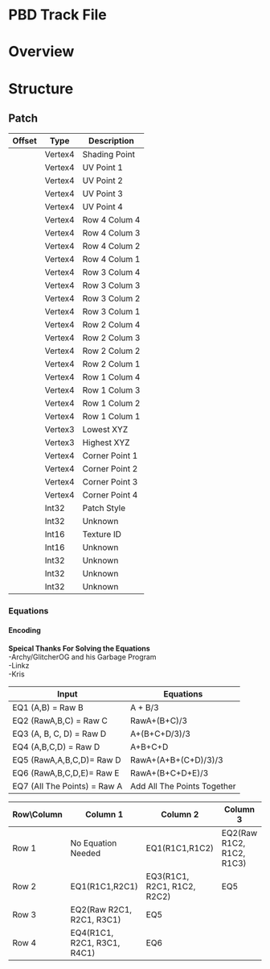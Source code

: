 # PBD Track File

# Overview

# Structure

## Patch 


| Offset 	| Type    	| Description    	|
|--------	|---------	|----------------	|
|        	| Vertex4 	| Shading Point  	|
|        	| Vertex4 	| UV Point 1     	|
|        	| Vertex4 	| UV Point 2     	|
|        	| Vertex4 	| UV Point 3     	|
|        	| Vertex4 	| UV Point 4     	|
|        	| Vertex4 	| Row 4 Colum 4  	|
|        	| Vertex4 	| Row 4 Colum 3  	|
|        	| Vertex4 	| Row 4 Colum 2  	|
|        	| Vertex4 	| Row 4 Colum 1  	|
|        	| Vertex4 	| Row 3 Colum 4  	|
|        	| Vertex4 	| Row 3 Colum 3  	|
|        	| Vertex4 	| Row 3 Colum 2  	|
|        	| Vertex4 	| Row 3 Colum 1  	|
|        	| Vertex4 	| Row 2 Colum 4  	|
|        	| Vertex4 	| Row 2 Colum 3  	|
|        	| Vertex4 	| Row 2 Colum 2  	|
|        	| Vertex4 	| Row 2 Colum 1  	|
|        	| Vertex4 	| Row 1 Colum 4  	|
|        	| Vertex4 	| Row 1 Colum 3  	|
|        	| Vertex4 	| Row 1 Colum 2  	|
|        	| Vertex4 	| Row 1 Colum 1  	|
|        	| Vertex3 	| Lowest XYZ     	|
|        	| Vertex3 	| Highest XYZ    	|
|        	| Vertex4 	| Corner Point 1 	|
|        	| Vertex4 	| Corner Point 2 	|
|        	| Vertex4 	| Corner Point 3 	|
|        	| Vertex4 	| Corner Point 4 	|
|        	| Int32   	| Patch Style    	|
|        	| Int32   	| Unknown        	|
|        	| Int16   	| Texture ID     	|
|        	| Int16   	| Unknown        	|
|        	| Int32   	| Unknown        	|
|        	| Int32   	| Unknown        	|
|        	| Int32   	| Unknown        	|

### Equations
#### Encoding
__Speical Thanks For Solving the Equations__ <br>
-Archy/GlitcherOG and his Garbage Program <br>
-Linkz <br>
-Kris <br>

| Input                        	| Equations                   	|
|------------------------------	|-----------------------------	|
| EQ1 (A,B) = Raw B            	| A + B/3                     	|
| EQ2 (RawA,B,C) = Raw C       	| RawA+(B+C)/3                	|
| EQ3 (A, B, C, D) = Raw D     	| A+(B+C+D/3)/3               	|
| EQ4 (A,B,C,D) = Raw D        	| A+B+C+D                     	|
| EQ5 (RawA,A,B,C,D)= Raw D    	| RawA+(A+B+(C+D)/3)/3        	|
| EQ6 (RawA,B,C,D,E)= Raw E    	| RawA+(B+C+D+E)/3            	|
| EQ7 (All The Points) = Raw A 	| Add All The Points Together 	|

| Row\Column 	| Column 1                    	| Column 2                    	| Column 3                  	| Column 4                    	|
|------------	|-----------------------------	|-----------------------------	|---------------------------	|-----------------------------	|
| Row 1      	| No Equation Needed          	| EQ1(R1C1,R1C2)              	| EQ2(Raw R1C2, R1C2, R1C3) 	| EQ4(R1C1, R1C2, R1C3, R1C4) 	|
| Row 2      	| EQ1(R1C1,R2C1)              	| EQ3(R1C1, R2C1, R1C2, R2C2) 	| EQ5                       	| EQ6                         	|
| Row 3      	| EQ2(Raw R2C1, R2C1, R3C1)   	| EQ5                         	|                           	|                             	|
| Row 4      	| EQ4(R1C1, R2C1, R3C1, R4C1) 	| EQ6                         	|                           	| EQ7(All the points)         	|